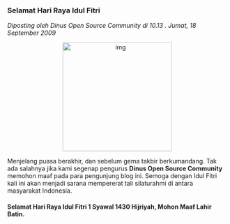 ### **Selamat Hari Raya Idul Fitri**
_Diposting oleh Dinus Open Source Community di 10.13 . Jumat, 18 September 2009_

<div align="center">
	<img src="./posts/2009-09-18-selamat-hari-raya-idul-fitri/Idul+Fitri.jpg" height="250px" alt="img">
</div> 

Menjelang puasa berakhir, dan sebelum gema takbir berkumandang. Tak ada salahnya jika kami segenap pengurus **Dinus Open Source Community** memohon maaf pada para pengunjung blog ini. Semoga dengan Idul Fitri kali ini akan menjadi sarana mempererat tali silaturahmi di antara masyarakat Indonesia.

#### **Selamat Hari Raya Idul Fitri 1 Syawal 1430 Hijriyah, Mohon Maaf Lahir Batin.**